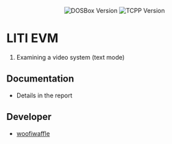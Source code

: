 <p align = "center">
  <img src = "https://img.shields.io/badge/DOSBox-0.74.3-blue?style=plastic" alt = "DOSBox Version">
  <img src = "https://img.shields.io/badge/TurboC%2B%2B-1.01-blue?style=plastic" alt = "TCPP Version">
</p>

# LITI EVM

1. Examining a video system (text mode)

## Documentation 

*  Details in the report

## Developer

*  [woofiwaffle](https://github.com/woofiwaffle)
